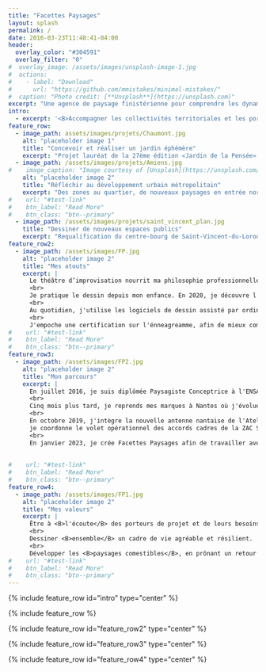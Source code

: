 ```yaml
---
title: "Facettes Paysages"
layout: splash
permalink: /
date: 2016-03-23T11:48:41-04:00
header:
  overlay_color: "#304591"
  overlay_filter: "0"
#  overlay_image: /assets/images/unsplash-image-1.jpg
#  actions:
#    - label: "Download"
#      url: "https://github.com/mmistakes/minimal-mistakes/"
#  caption: "Photo credit: [**Unsplash**](https://unsplash.com)"
excerpt: "Une agence de paysage finistérienne pour comprendre les dynamiques des paysages bretons et dessiner leurs évolutions possibles."
intro: 
  - excerpt: '<B>Accompagner les collectivités territoriales et les porteurs de projet privés dans leur démarche de résilience, pour une préservation des paysages remarquables et le développement de paysages comestibles.</B>'
feature_row:
  - image_path: assets/images/projets/Chaumont.jpg
    alt: "placeholder image 1"
    title: "Concevoir et réaliser un jardin éphémère"
    excerpt: "Projet lauréat de la 27ème édition «Jardin de la Pensée» du domaine de Chaumont-sur-Loire"
  - image_path: /assets/images/projets/Amiens.jpg
#    image_caption: "Image courtesy of [Unsplash](https://unsplash.com/)"
    alt: "placeholder image 2"
    title: "Réfléchir au développement urbain métropolitain"
    excerpt: "Des zones au quartier, de nouveaux paysages en entrée nord d'Amiens"
#    url: "#test-link"
#    btn_label: "Read More"
#    btn_class: "btn--primary"
  - image_path: /assets/images/projets/saint_vincent_plan.jpg
    title: "Dessiner de nouveaux espaces publics"
    excerpt: "Requalification du centre-bourg de Saint-Vincent-du-Lorouër"
feature_row2:
  - image_path: /assets/images/FP.jpg
    alt: "placeholder image 2"
    title: "Mes atouts"
    excerpt: |
      Le théâtre d’improvisation nourrit ma philosophie professionnelle grâce à l’écoute, la prise de risque, l’organisation et la confiance de groupe.
      <br>
      Je pratique le dessin depuis mon enfance. En 2020, je découvre l'aquarelle botanique avec l'atelier botanique dans le Massif des écrins.
      <br>
      Au quotidien, j'utilise les logiciels de dessin assisté par ordinateur, la suite adobe et la suite office.
      <br>
      J'empoche une certification sur l'énneagreamme, afin de mieux comprendre les interactions humaines et débloquer des situations complexes. 
#    url: "#test-link"
#    btn_label: "Read More"
#    btn_class: "btn--primary"
feature_row3:
  - image_path: /assets/images/FP2.jpg
    alt: "placeholder image 2"
    title: "Mon parcours"
    excerpt: |
      En juillet 2016, je suis diplômée Paysagiste Conceptrice à l'ENSAP Lille. Je poursuis l'observatoire des paysages du Grand Amiénois en tant que chargée d'études à l'ADUGA. 
      <br>
      Cinq mois plus tard, je reprends mes marques à Nantes où j'évolue dans l'équipe des Ateliers UP+ de SCE. 
      <br>
      En octobre 2019, j'intègre la nouvelle antenne nantaise de l'Atelier Jacqueline Osty et Associés où, sous la direction de Loïc Bonnin et Gabriel Mauchamp, 
      je coordonne le volet opérationnel des accords cadres de la ZAC Sud-Ouest de l’Île de Nantes et la ZAC Bottière Pin Sec (ANRU II).
      <br>
      En janvier 2023, je crée Facettes Paysages afin de travailler avec les collectivités bretonnes.
      
      
#    url: "#test-link"
#    btn_label: "Read More"
#    btn_class: "btn--primary"
feature_row4:
  - image_path: /assets/images/FP1.jpg
    alt: "placeholder image 2"
    title: "Mes valeurs"
    excerpt: | 
      Être à <B>l'écoute</B> des porteurs de projet et de leurs besoins.
      <br>
      Dessiner <B>ensemble</B> un cadre de vie agréable et résilient.
      <br>
      Développer les <B>paysages comestibles</B>, en prônant un retour à la forêt.
#    url: "#test-link"
#    btn_label: "Read More"
#    btn_class: "btn--primary"
---
```


{% include feature_row id="intro" type="center" %}

{% include feature_row %}

{% include feature_row id="feature_row2" type="center" %}

{% include feature_row id="feature_row3" type="center" %}

{% include feature_row id="feature_row4" type="center" %}